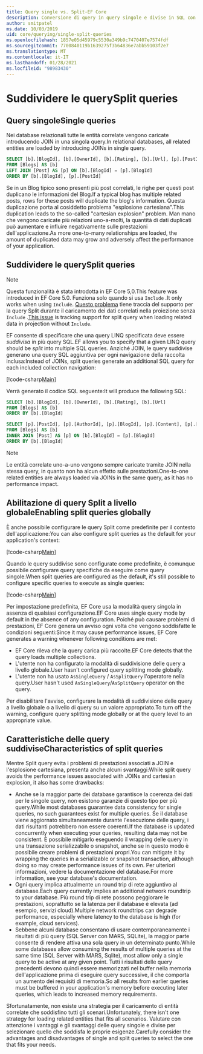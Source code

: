 ```yaml
---
title: Query single vs. Split-EF Core
description: Conversione di query in query singole e divise in SQL con Entity Framework Core
author: smitpatel
ms.date: 10/03/2019
uid: core/querying/single-split-queries
ms.openlocfilehash: 1857e05d45979c5530a349b9c7470407e7574fdf
ms.sourcegitcommit: 7700840119b1639275f3b64836e7abb59103f2e7
ms.translationtype: MT
ms.contentlocale: it-IT
ms.lasthandoff: 01/28/2021
ms.locfileid: "98983430"
---
```

# <a name="split-queries"></a><span data-ttu-id="84295-103">Suddividere le query</span><span class="sxs-lookup"><span data-stu-id="84295-103">Split queries</span></span>

## <a name="single-queries"></a><span data-ttu-id="84295-104">Query singole</span><span class="sxs-lookup"><span data-stu-id="84295-104">Single queries</span></span>

<span data-ttu-id="84295-105">Nei database relazionali tutte le entità correlate vengono caricate introducendo JOIN in una singola query.</span><span class="sxs-lookup"><span data-stu-id="84295-105">In relational databases, all related entities are loaded by introducing JOINs in single query.</span></span>

```sql
SELECT [b].[BlogId], [b].[OwnerId], [b].[Rating], [b].[Url], [p].[PostId], [p].[AuthorId], [p].[BlogId], [p].[Content], [p].[Rating], [p].[Title]
FROM [Blogs] AS [b]
LEFT JOIN [Post] AS [p] ON [b].[BlogId] = [p].[BlogId]
ORDER BY [b].[BlogId], [p].[PostId]
```

<span data-ttu-id="84295-106">Se in un Blog tipico sono presenti più post correlati, le righe per questi post duplicano le informazioni del Blog.</span><span class="sxs-lookup"><span data-stu-id="84295-106">If a typical blog has multiple related posts, rows for these posts will duplicate the blog's information.</span></span> <span data-ttu-id="84295-107">Questa duplicazione porta al cosiddetto problema "esplosione cartesiana".</span><span class="sxs-lookup"><span data-stu-id="84295-107">This duplication leads to the so-called "cartesian explosion" problem.</span></span> <span data-ttu-id="84295-108">Man mano che vengono caricate più relazioni uno-a-molti, la quantità di dati duplicati può aumentare e influire negativamente sulle prestazioni dell'applicazione.</span><span class="sxs-lookup"><span data-stu-id="84295-108">As more one-to-many relationships are loaded, the amount of duplicated data may grow and adversely affect the performance of your application.</span></span>

## <a name="split-queries"></a><span data-ttu-id="84295-109">Suddividere le query</span><span class="sxs-lookup"><span data-stu-id="84295-109">Split queries</span></span>

> [!NOTE]
> <span data-ttu-id="84295-110">Questa funzionalità è stata introdotta in EF Core 5,0.</span><span class="sxs-lookup"><span data-stu-id="84295-110">This feature was introduced in EF Core 5.0.</span></span> <span data-ttu-id="84295-111">Funziona solo quando si usa `Include` .</span><span class="sxs-lookup"><span data-stu-id="84295-111">It only works when using `Include`.</span></span> <span data-ttu-id="84295-112">[Questo problema](https://github.com/dotnet/efcore/issues/21234) tiene traccia del supporto per la query Split durante il caricamento dei dati correlati nella proiezione senza `Include` .</span><span class="sxs-lookup"><span data-stu-id="84295-112">[This issue](https://github.com/dotnet/efcore/issues/21234) is tracking support for split query when loading related data in projection without `Include`.</span></span>

<span data-ttu-id="84295-113">EF consente di specificare che una query LINQ specificata deve essere *suddivisa* in più query SQL.</span><span class="sxs-lookup"><span data-stu-id="84295-113">EF allows you to specify that a given LINQ query should be *split* into multiple SQL queries.</span></span> <span data-ttu-id="84295-114">Anziché JOIN, le query suddivise generano una query SQL aggiuntiva per ogni navigazione della raccolta inclusa:</span><span class="sxs-lookup"><span data-stu-id="84295-114">Instead of JOINs, split queries generate an additional SQL query for each included collection navigation:</span></span>

[!code-csharp[Main](../../../samples/core/Querying/RelatedData/Program.cs?name=AsSplitQuery&highlight=5)]

<span data-ttu-id="84295-115">Verrà generato il codice SQL seguente:</span><span class="sxs-lookup"><span data-stu-id="84295-115">It will produce the following SQL:</span></span>

```sql
SELECT [b].[BlogId], [b].[OwnerId], [b].[Rating], [b].[Url]
FROM [Blogs] AS [b]
ORDER BY [b].[BlogId]

SELECT [p].[PostId], [p].[AuthorId], [p].[BlogId], [p].[Content], [p].[Rating], [p].[Title], [b].[BlogId]
FROM [Blogs] AS [b]
INNER JOIN [Post] AS [p] ON [b].[BlogId] = [p].[BlogId]
ORDER BY [b].[BlogId]
```

> [!NOTE]
> <span data-ttu-id="84295-116">Le entità correlate uno-a-uno vengono sempre caricate tramite JOIN nella stessa query, in quanto non ha alcun effetto sulle prestazioni.</span><span class="sxs-lookup"><span data-stu-id="84295-116">One-to-one related entities are always loaded via JOINs in the same query, as it has no performance impact.</span></span>

## <a name="enabling-split-queries-globally"></a><span data-ttu-id="84295-117">Abilitazione di query Split a livello globale</span><span class="sxs-lookup"><span data-stu-id="84295-117">Enabling split queries globally</span></span>

<span data-ttu-id="84295-118">È anche possibile configurare le query Split come predefinite per il contesto dell'applicazione:</span><span class="sxs-lookup"><span data-stu-id="84295-118">You can also configure split queries as the default for your application's context:</span></span>

[!code-csharp[Main](../../../samples/core/Querying/RelatedData/SplitQueriesBloggingContext.cs?name=QuerySplittingBehaviorSplitQuery&highlight=6)]

<span data-ttu-id="84295-119">Quando le query suddivise sono configurate come predefinite, è comunque possibile configurare query specifiche da eseguire come query singole:</span><span class="sxs-lookup"><span data-stu-id="84295-119">When split queries are configured as the default, it's still possible to configure specific queries to execute as single queries:</span></span>

[!code-csharp[Main](../../../samples/core/Querying/RelatedData/Program.cs?name=AsSingleQuery&highlight=5)]

<span data-ttu-id="84295-120">Per impostazione predefinita, EF Core usa la modalità query singola in assenza di qualsiasi configurazione.</span><span class="sxs-lookup"><span data-stu-id="84295-120">EF Core uses single query mode by default in the absence of any configuration.</span></span> <span data-ttu-id="84295-121">Poiché può causare problemi di prestazioni, EF Core genera un avviso ogni volta che vengono soddisfatte le condizioni seguenti:</span><span class="sxs-lookup"><span data-stu-id="84295-121">Since it may cause performance issues, EF Core generates a warning whenever following conditions are met:</span></span>

- <span data-ttu-id="84295-122">EF Core rileva che la query carica più raccolte.</span><span class="sxs-lookup"><span data-stu-id="84295-122">EF Core detects that the query loads multiple collections.</span></span>
- <span data-ttu-id="84295-123">L'utente non ha configurato la modalità di suddivisione delle query a livello globale.</span><span class="sxs-lookup"><span data-stu-id="84295-123">User hasn't configured query splitting mode globally.</span></span>
- <span data-ttu-id="84295-124">L'utente non ha usato `AsSingleQuery` / `AsSplitQuery` l'operatore nella query.</span><span class="sxs-lookup"><span data-stu-id="84295-124">User hasn't used `AsSingleQuery`/`AsSplitQuery` operator on the query.</span></span>

<span data-ttu-id="84295-125">Per disabilitare l'avviso, configurare la modalità di suddivisione delle query a livello globale o a livello di query su un valore appropriato.</span><span class="sxs-lookup"><span data-stu-id="84295-125">To turn off the warning, configure query splitting mode globally or at the query level to an appropriate value.</span></span>

## <a name="characteristics-of-split-queries"></a><span data-ttu-id="84295-126">Caratteristiche delle query suddivise</span><span class="sxs-lookup"><span data-stu-id="84295-126">Characteristics of split queries</span></span>

<span data-ttu-id="84295-127">Mentre Split query evita i problemi di prestazioni associati a JOIN e l'esplosione cartesiana, presenta anche alcuni svantaggi:</span><span class="sxs-lookup"><span data-stu-id="84295-127">While split query avoids the performance issues associated with JOINs and cartesian explosion, it also has some drawbacks:</span></span>

- <span data-ttu-id="84295-128">Anche se la maggior parte dei database garantisce la coerenza dei dati per le singole query, non esistono garanzie di questo tipo per più query.</span><span class="sxs-lookup"><span data-stu-id="84295-128">While most databases guarantee data consistency for single queries, no such guarantees exist for multiple queries.</span></span> <span data-ttu-id="84295-129">Se il database viene aggiornato simultaneamente durante l'esecuzione delle query, i dati risultanti potrebbero non essere coerenti.</span><span class="sxs-lookup"><span data-stu-id="84295-129">If the database is updated concurrently when executing your queries, resulting data may not be consistent.</span></span> <span data-ttu-id="84295-130">È possibile mitigarlo eseguendo il wrapping delle query in una transazione serializzabile o snapshot, anche se in questo modo è possibile creare problemi di prestazioni propri.</span><span class="sxs-lookup"><span data-stu-id="84295-130">You can mitigate it by wrapping the queries in a serializable or snapshot transaction, although doing so may create performance issues of its own.</span></span> <span data-ttu-id="84295-131">Per ulteriori informazioni, vedere la documentazione del database.</span><span class="sxs-lookup"><span data-stu-id="84295-131">For more information, see your database's documentation.</span></span>
- <span data-ttu-id="84295-132">Ogni query implica attualmente un round trip di rete aggiuntivo al database.</span><span class="sxs-lookup"><span data-stu-id="84295-132">Each query currently implies an additional network roundtrip to your database.</span></span> <span data-ttu-id="84295-133">Più round trip di rete possono peggiorare le prestazioni, soprattutto se la latenza per il database è elevata (ad esempio, servizi cloud).</span><span class="sxs-lookup"><span data-stu-id="84295-133">Multiple network roundtrips can degrade performance, especially where latency to the database is high (for example, cloud services).</span></span>
- <span data-ttu-id="84295-134">Sebbene alcuni database consentano di usare contemporaneamente i risultati di più query (SQL Server con MARS, SQLite), la maggior parte consente di rendere attiva una sola query in un determinato punto.</span><span class="sxs-lookup"><span data-stu-id="84295-134">While some databases allow consuming the results of multiple queries at the same time (SQL Server with MARS, Sqlite), most allow only a single query to be active at any given point.</span></span> <span data-ttu-id="84295-135">Tutti i risultati delle query precedenti devono quindi essere memorizzati nel buffer nella memoria dell'applicazione prima di eseguire query successive, il che comporta un aumento dei requisiti di memoria.</span><span class="sxs-lookup"><span data-stu-id="84295-135">So all results from earlier queries must be buffered in your application's memory before executing later queries, which leads to increased memory requirements.</span></span>

<span data-ttu-id="84295-136">Sfortunatamente, non esiste una strategia per il caricamento di entità correlate che soddisfino tutti gli scenari.</span><span class="sxs-lookup"><span data-stu-id="84295-136">Unfortunately, there isn't one strategy for loading related entities that fits all scenarios.</span></span> <span data-ttu-id="84295-137">Valutare con attenzione i vantaggi e gli svantaggi delle query singole e divise per selezionare quello che soddisfa le proprie esigenze.</span><span class="sxs-lookup"><span data-stu-id="84295-137">Carefully consider the advantages and disadvantages of single and split queries to select the one that fits your needs.</span></span>
